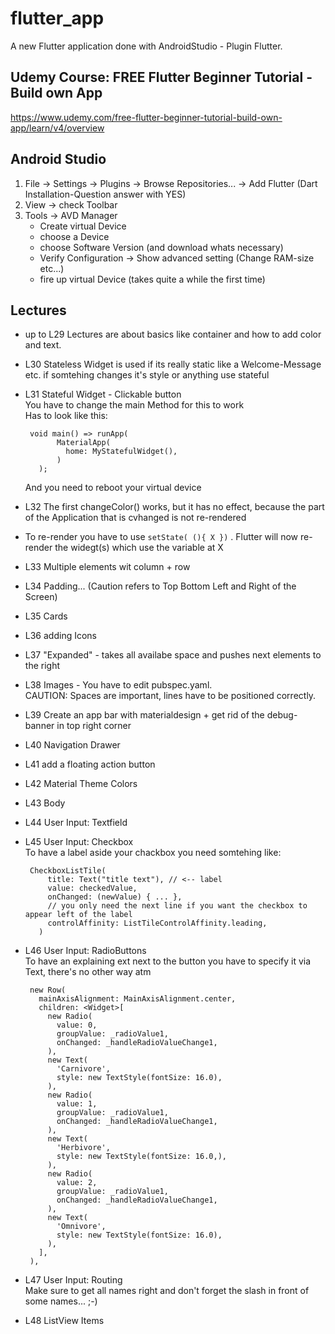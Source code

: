 # flutter_app

A new Flutter application done with AndroidStudio - Plugin Flutter.

## Udemy Course: FREE Flutter Beginner Tutorial - Build own App

https://www.udemy.com/free-flutter-beginner-tutorial-build-own-app/learn/v4/overview

## Android Studio
1. File -> Settings -> Plugins -> Browse Repositories... -> Add Flutter (Dart Installation-Question answer with YES)
2. View -> check Toolbar
3. Tools -> AVD Manager
    * Create virtual Device
    * choose a Device
    * choose Software Version (and download whats necessary)
    * Verify Configuration -> Show advanced setting (Change RAM-size etc...)
    * fire up virtual Device (takes quite a while the first time)

## Lectures
 * up to L29 Lectures  are about basics like container and how to add color and text.
 * L30 Stateless Widget is used if its really static like a Welcome-Message etc. if somtehing changes it's style or anything use stateful
 * L31 Stateful Widget - Clickable button<br>
   You have to change the main Method for this to work<br>
   Has to look like this:<br>
        
              
        void main() => runApp(
              MaterialApp(
                home: MyStatefulWidget(),
              )
          );
          
   And you need to reboot your virtual device
 * L32 The first changeColor() works, but it has no effect, because the part of the Application that is cvhanged is not re-rendered
 * To re-render you have to use `setState( (){ X })` . Flutter will now re-render the widegt(s) which use the variable at X
 * L33 Multiple elements wit column + row
 * L34 Padding... (Caution refers to Top Bottom Left and Right of the Screen)
 * L35 Cards
 * L36 adding Icons
 * L37 "Expanded" - takes all availabe space and pushes next elements to the right
 * L38 Images - You have to edit pubspec.yaml.<br> CAUTION: Spaces are important, lines have to be positioned correctly.
 * L39 Create an app bar with materialdesign + get rid of the debug-banner in top right corner
 * L40 Navigation Drawer
 * L41 add a floating action button
 * L42 Material Theme Colors
 * L43 Body
 * L44 User Input: Textfield
 * L45 User Input: Checkbox<br>
        To have a label aside your chackbox you need somtehing like:
        
        CheckboxListTile(
            title: Text("title text"), // <-- label
            value: checkedValue,
            onChanged: (newValue) { ... },
            // you only need the next line if you want the checkbox to appear left of the label 
            controlAffinity: ListTileControlAffinity.leading,  
          )
          
 * L46 User Input: RadioButtons<br>
        To have an explaining ext next to the button you have to specify it via Text, there's no other way atm
        
        new Row(
          mainAxisAlignment: MainAxisAlignment.center,
          children: <Widget>[
            new Radio(
              value: 0,
              groupValue: _radioValue1,
              onChanged: _handleRadioValueChange1,
            ),
            new Text(
              'Carnivore',
              style: new TextStyle(fontSize: 16.0),
            ),
            new Radio(
              value: 1,
              groupValue: _radioValue1,
              onChanged: _handleRadioValueChange1,
            ),
            new Text(
              'Herbivore',
              style: new TextStyle(fontSize: 16.0,),
            ),
            new Radio(
              value: 2,
              groupValue: _radioValue1,
              onChanged: _handleRadioValueChange1,
            ),
            new Text(
              'Omnivore',
              style: new TextStyle(fontSize: 16.0),
            ),
          ],
        ),
                            
 * L47 User Input: Routing<br>
        Make sure to get all names right and don't forget the slash in front of some names... ;-)
 * L48 ListView Items
 
